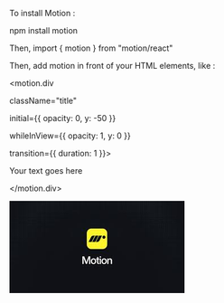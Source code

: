 To install Motion :

npm install motion

Then, import { motion } from "motion/react"

Then, add motion in front of your HTML elements, like :

<motion.div

className="title"

initial={{ opacity: 0, y: -50 }}

whileInView={{ opacity: 1, y: 0 }}

transition={{ duration: 1 }}>

Your text goes here

</motion.div>

![alt text](public/motion-logo.jpg)
